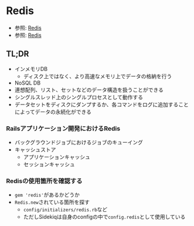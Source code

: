 # Redis
- 参照: [Redis](https://redis.io/)
- 参照: [Redis](https://ja.wikipedia.org/wiki/Redis)

## TL;DR
- インメモリDB
  - ディスク上ではなく、より高速なメモリ上でデータの格納を行う
- NoSQL DB
- 連想配列、リスト、セットなどのデータ構造を扱うことができる
- シングルスレッド上のシングルプロセスとして動作する
- データセットをディスクにダンプするか、各コマンドをログに追加することによってデータの永続化ができる

### Railsアプリケーション開発におけるRedis
- バックグラウンドジョブにおけるジョブのキューイング
- キャッシュストア
  - アプリケーションキャッシュ
  - セッションキャッシュ

### Redisの使用箇所を確認する
- `gem 'redis'`があるかどうか
- `Redis.new`されている箇所を探す
  - `config/initializers/redis.rb`など
  - ただしSidekiqは自身のconfigの中で`config.redis`として使用している
